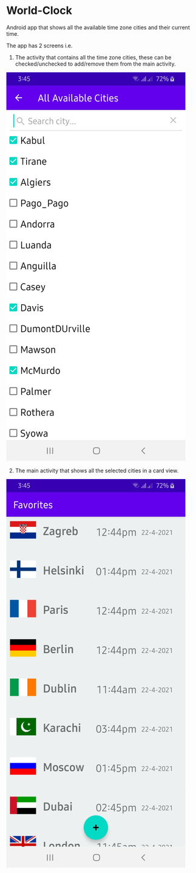# World-Clock
Android app that shows all the available time zone cities and their current time.

The app has 2 screens i.e. 
1. The activity that contains all the time zone cities, these can be checked/unchecked to add/remove them from the main activity.

![](ss1.jpg)

2. The main activity that shows all the selected cities in a card view.

![](ss2.jpg)
